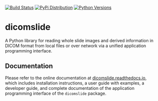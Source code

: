 [![Build Status](https://github.com/herrmannlab/dicomslide/actions/workflows/run_unit_tests.yml/badge.svg)](https://github.com/herrmannlab/dicomslide/actions)
[![PyPi Distribution](https://img.shields.io/pypi/v/dicomslide.svg)](https://pypi.python.org/pypi/dicomslide/)
[![Python Versions](https://img.shields.io/pypi/pyversions/dicomslide.svg)](https://pypi.org/project/dicomslide/)

# dicomslide

A Python library for reading whole slide images and derived information in DICOM format from local files or over network via a unified application programming interface.

## Documentation

Please refer to the online documentation at [dicomslide.readthedocs.io](https://dicomslide.readthedocs.io), which includes installation instructions, a user guide with examples, a developer guide, and complete documentation of the application programming interface of the `dicomslide` package.
